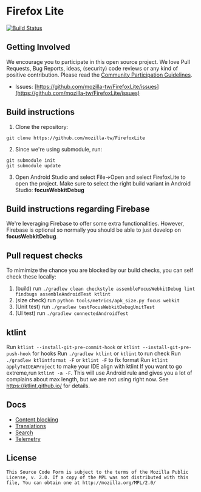# Firefox Lite
[![Build Status](https://app.bitrise.io/app/2bee753c3b6709ca/status.svg?token=wKSNHE4YO8gQHd2W_I0tNg&branch=master)](https://app.bitrise.io/app/2bee753c3b6709ca)

Getting Involved
----------------

We encourage you to participate in this open source project. We love Pull Requests, Bug Reports, ideas, (security) code reviews or any kind of positive contribution. Please read the [Community Participation Guidelines](https://www.mozilla.org/en-US/about/governance/policies/participation/).

* Issues: [https://github.com/mozilla-tw/FirefoxLite/issues](https://github.com/mozilla-tw/FirefoxLite/issues)

Build instructions
------------------

1. Clone the repository:

  ```shell
  git clone https://github.com/mozilla-tw/FirefoxLite
  ```
2. Since we're using submodule, run:

  ```shell
git submodule init
git submodule update
  ```


3. Open Android Studio and select File->Open and select FirefoxLite to open the project. Make sure to select the right build variant in Android Studio: **focusWebkitDebug**




Build instructions regarding Firebase
------------------

We're leveraging Firebase to offer some extra functionalities. However, Firebase is optional so normally you should be able to just develop on **focusWebkitDebug**.


Pull request checks
----
To mimimize the chance you are blocked by our build checks, you can self check these locally:
1. (build) run `./gradlew clean checkstyle assembleFocusWebkitDebug lint findbugs assembleAndroidTest ktlint`
2. (size check) run `python tools/metrics/apk_size.py focus webkit`
3. (Unit test) run `./gradlew testFocusWebkitDebugUnitTest`
4. (UI test) run `./gradlew connectedAndroidTest`

ktlint
----
Run `ktlint --install-git-pre-commit-hook` or `ktlint --install-git-pre-push-hook` for hooks
Run `./gradlew ktlint` or `ktlint` to run check
Run `./gradlew ktlintformat -F` or `ktlint -F` to fix format
Run `ktlint applyToIDEAProject` to make your IDE align with ktlint
If you want to go extreme,run `ktlint -a -F`. This will use Android rule and gives you a lot of complains about max length, but we are not using right now.
See https://ktlint.github.io/ for details.

Docs
----

* [Content blocking](docs/contentblocking.md)
* [Translations](docs/translations.md)
* [Search](docs/search.md)
* [Telemetry](docs/telemetry.md)

License
-------

    This Source Code Form is subject to the terms of the Mozilla Public
    License, v. 2.0. If a copy of the MPL was not distributed with this
    file, You can obtain one at http://mozilla.org/MPL/2.0/
